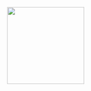 <a href="https://github.com/simaoarrais">
  <img height="180em" src="https://github-readme-stats.vercel.app/api?username=simaoarrais&theme=tokyonight&show_icons=true" />
</a>

